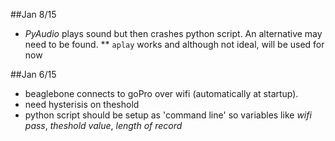 ##Jan 8/15
* *PyAudio* plays sound but then crashes python script. An alternative may need to be found.
** `aplay` works and although not ideal, will be used for now

##Jan 6/15
* beaglebone connects to goPro over wifi (automatically at startup).
* need hysterisis on theshold
* python script should be setup as 'command line' so variables like *wifi pass*, *theshold value*, *length of record*